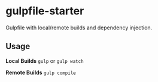 gulpfile-starter
=

Gulpfile with local/remote builds and dependency injection.

## Usage

**Local Builds**
`gulp` or `gulp watch`

**Remote Builds**
`gulp compile`